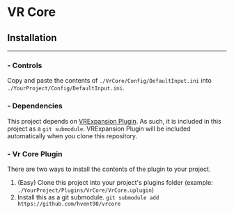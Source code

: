 # VR Core

## Installation
-------

### - **Controls**
Copy and paste the contents of `./VrCore/Config/DefaultInput.ini` into `./YourProject/Config/DefaultInput.ini`.

### - **Dependencies**
This project depends on [VRExpansion Plugin](https://github.com/mordentral/VRExpansionPlugin). As such, it is included in this project as a `git submodule`. VRExpansion Plugin will be included automatically when you clone this repository.

### - **Vr Core Plugin**

There are two ways to install the contents of the plugin to your project.

1. (Easy) Clone this project into your project's plugins folder (example: `./YourProject/Plugins/VrCore/VrCore.uplugin`)
2. Install this as a git submodule. `git submodule add https://github.com/hvent90/vrcore`
